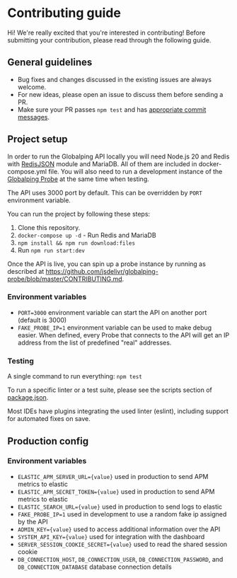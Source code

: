 # Contributing guide

Hi! We're really excited that you're interested in contributing! Before submitting your contribution, please read through the following guide.

## General guidelines

-   Bug fixes and changes discussed in the existing issues are always welcome.
-   For new ideas, please open an issue to discuss them before sending a PR.
-   Make sure your PR passes `npm test` and has [appropriate commit messages](https://github.com/jsdelivr/globalping/commits/master).

## Project setup

In order to run the Globalping API locally you will need Node.js 20 and Redis with [RedisJSON](https://oss.redis.com/redisjson/) module and MariaDB. All of them are included in docker-compose.yml file. You will also need to run a development instance of the [Globalping Probe](https://github.com/jsdelivr/globalping-probe) at the same time when testing.

The API uses 3000 port by default. This can be overridden by `PORT` environment variable.

You can run the project by following these steps:

1. Clone this repository.
2. `docker-compose up -d` - Run Redis and MariaDB
3. `npm install && npm run download:files`
4. Run `npm run start:dev`

Once the API is live, you can spin up a probe instance by running as described at https://github.com/jsdelivr/globalping-probe/blob/master/CONTRIBUTING.md.

### Environment variables
- `PORT=3000` environment variable can start the API on another port (default is 3000)
- `FAKE_PROBE_IP=1` environment variable can be used to make debug easier. When defined, every Probe
  that connects to the API will get an IP address from the list of predefined "real" addresses.

### Testing

A single command to run everything: `npm test`

To run a specific linter or a test suite, please see the scripts section of [package.json](package.json).

Most IDEs have plugins integrating the used linter (eslint), including support for automated fixes on save.

## Production config

### Environment variables

- `ELASTIC_APM_SERVER_URL={value}` used in production to send APM metrics to elastic
- `ELASTIC_APM_SECRET_TOKEN={value}` used in production to send APM metrics to elastic
- `ELASTIC_SEARCH_URL={value}` used in production to send logs to elastic
- `FAKE_PROBE_IP=1` used in development to use a random fake ip assigned by the API
- `ADMIN_KEY={value}` used to access additional information over the API
- `SYSTEM_API_KEY={value}` used for integration with the dashboard
- `SERVER_SESSION_COOKIE_SECRET={value}` used to read the shared session cookie
- `DB_CONNECTION_HOST`, `DB_CONNECTION_USER`, `DB_CONNECTION_PASSWORD`, and `DB_CONNECTION_DATABASE` database connection details
